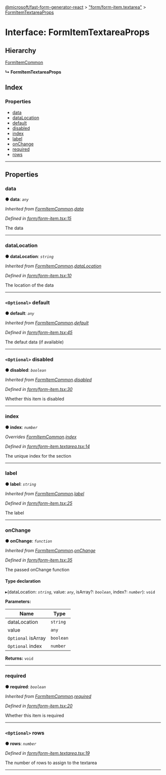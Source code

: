[@microsoft/fast-form-generator-react](../README.md) > ["form/form-item.textarea"](../modules/_form_form_item_textarea_.md) > [FormItemTextareaProps](../interfaces/_form_form_item_textarea_.formitemtextareaprops.md)

# Interface: FormItemTextareaProps

## Hierarchy

 [FormItemCommon](_form_form_item_.formitemcommon.md)

**↳ FormItemTextareaProps**

## Index

### Properties

* [data](_form_form_item_textarea_.formitemtextareaprops.md#data)
* [dataLocation](_form_form_item_textarea_.formitemtextareaprops.md#datalocation)
* [default](_form_form_item_textarea_.formitemtextareaprops.md#default)
* [disabled](_form_form_item_textarea_.formitemtextareaprops.md#disabled)
* [index](_form_form_item_textarea_.formitemtextareaprops.md#index)
* [label](_form_form_item_textarea_.formitemtextareaprops.md#label)
* [onChange](_form_form_item_textarea_.formitemtextareaprops.md#onchange)
* [required](_form_form_item_textarea_.formitemtextareaprops.md#required)
* [rows](_form_form_item_textarea_.formitemtextareaprops.md#rows)

---

## Properties

<a id="data"></a>

###  data

**● data**: *`any`*

*Inherited from [FormItemCommon](_form_form_item_.formitemcommon.md).[data](_form_form_item_.formitemcommon.md#data)*

*Defined in [form/form-item.tsx:15](https://github.com/Microsoft/fast-dna/blob/164dd3ca/packages/fast-form-generator-react/src/form/form-item.tsx#L15)*

The data

___
<a id="datalocation"></a>

###  dataLocation

**● dataLocation**: *`string`*

*Inherited from [FormItemCommon](_form_form_item_.formitemcommon.md).[dataLocation](_form_form_item_.formitemcommon.md#datalocation)*

*Defined in [form/form-item.tsx:10](https://github.com/Microsoft/fast-dna/blob/164dd3ca/packages/fast-form-generator-react/src/form/form-item.tsx#L10)*

The location of the data

___
<a id="default"></a>

### `<Optional>` default

**● default**: *`any`*

*Inherited from [FormItemCommon](_form_form_item_.formitemcommon.md).[default](_form_form_item_.formitemcommon.md#default)*

*Defined in [form/form-item.tsx:45](https://github.com/Microsoft/fast-dna/blob/164dd3ca/packages/fast-form-generator-react/src/form/form-item.tsx#L45)*

The defaut data (if available)

___
<a id="disabled"></a>

### `<Optional>` disabled

**● disabled**: *`boolean`*

*Inherited from [FormItemCommon](_form_form_item_.formitemcommon.md).[disabled](_form_form_item_.formitemcommon.md#disabled)*

*Defined in [form/form-item.tsx:30](https://github.com/Microsoft/fast-dna/blob/164dd3ca/packages/fast-form-generator-react/src/form/form-item.tsx#L30)*

Whether this item is disabled

___
<a id="index"></a>

###  index

**● index**: *`number`*

*Overrides [FormItemCommon](_form_form_item_.formitemcommon.md).[index](_form_form_item_.formitemcommon.md#index)*

*Defined in [form/form-item.textarea.tsx:14](https://github.com/Microsoft/fast-dna/blob/164dd3ca/packages/fast-form-generator-react/src/form/form-item.textarea.tsx#L14)*

The unique index for the section

___
<a id="label"></a>

###  label

**● label**: *`string`*

*Inherited from [FormItemCommon](_form_form_item_.formitemcommon.md).[label](_form_form_item_.formitemcommon.md#label)*

*Defined in [form/form-item.tsx:25](https://github.com/Microsoft/fast-dna/blob/164dd3ca/packages/fast-form-generator-react/src/form/form-item.tsx#L25)*

The label

___
<a id="onchange"></a>

###  onChange

**● onChange**: *`function`*

*Inherited from [FormItemCommon](_form_form_item_.formitemcommon.md).[onChange](_form_form_item_.formitemcommon.md#onchange)*

*Defined in [form/form-item.tsx:35](https://github.com/Microsoft/fast-dna/blob/164dd3ca/packages/fast-form-generator-react/src/form/form-item.tsx#L35)*

The passed onChange function

#### Type declaration
▸(dataLocation: *`string`*, value: *`any`*, isArray?: *`boolean`*, index?: *`number`*): `void`

**Parameters:**

| Name | Type |
| ------ | ------ |
| dataLocation | `string` |
| value | `any` |
| `Optional` isArray | `boolean` |
| `Optional` index | `number` |

**Returns:** `void`

___
<a id="required"></a>

###  required

**● required**: *`boolean`*

*Inherited from [FormItemCommon](_form_form_item_.formitemcommon.md).[required](_form_form_item_.formitemcommon.md#required)*

*Defined in [form/form-item.tsx:20](https://github.com/Microsoft/fast-dna/blob/164dd3ca/packages/fast-form-generator-react/src/form/form-item.tsx#L20)*

Whether this item is required

___
<a id="rows"></a>

### `<Optional>` rows

**● rows**: *`number`*

*Defined in [form/form-item.textarea.tsx:19](https://github.com/Microsoft/fast-dna/blob/164dd3ca/packages/fast-form-generator-react/src/form/form-item.textarea.tsx#L19)*

The number of rows to assign to the textarea

___

